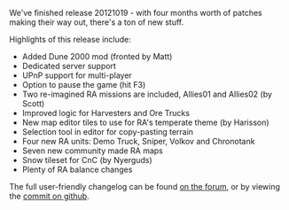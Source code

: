 We've finished release 20121019 - with four months worth of patches making their way out, there's a ton of new stuff.

Highlights of this release include:

* Added Dune 2000 mod (fronted by Matt)
* Dedicated server support
* UPnP support for multi-player
* Option to pause the game (hit F3)
* Two re-imagined RA missions are included, Allies01 and Allies02 (by Scott)
* Improved logic for Harvesters and Ore Trucks
* New map editor tiles to use for RA's temperate theme (by Harisson)
* Selection tool in editor for copy-pasting terrain
* Four new RA units: Demo Truck, Sniper, Volkov and Chronotank
* Seven new community made RA maps
* Snow tileset for CnC (by Nyerguds)
* Plenty of RA balance changes

The full user-friendly changelog can be found [on the forum](http://www.sleipnirstuff.com/forum/viewtopic.php?f=81&p=283567#283567), or by viewing the [commit on github](https://raw.github.com/cjshmyr/OpenRA/e4beb8236e07d2940c131e5eb3787b9bf9d50278/CHANGELOG).